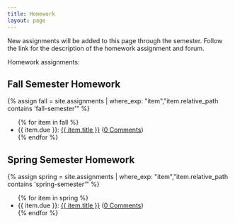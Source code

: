 ```yaml
---
title: Homework
layout: page
---
```


New assignments will be added to this page through the semester.
Follow the link for the description of the homework assignment and forum.

Homework assignments:

<div id="fallSemester" class="assignments">
<h2>Fall Semester Homework</h2>
{% assign fall = site.assignments | where_exp: "item","item.relative_path contains 'fall-semester'" %}
<ul id="fallSemesterList">
{% for item in fall %}
<li>{{ item.due }}: <a href="{{ item.url | absolute_url }}">{{ item.title }}</a> (<a href="{{ item.url | absolute_url }}#disqus_thread">0 Comments</a>)</li>{% endfor %}
</ul>
</div>

<div id="springSemester" class="assignments">
<h2>Spring Semester Homework</h2>
{% assign spring = site.assignments | where_exp: "item","item.relative_path contains 'spring-semester'" %}
<ul id="springSemesterList">
{% for item in spring %}
<li>{{ item.due }}: <a href="{{ item.url | absolute_url }}">{{ item.title }}</a> (<a href="{{ item.url | absolute_url }}#disqus_thread">0 Comments</a>)</li>{% endfor %}
</ul>
</div>

<script>
/* toggle */
function assignmentsToggle(element) {
    document.getElementById(element).style.display = (document.getElementById(element).style.display === "block") ? "none" : "block";
}
/* open + close */
document.getElementById("fallSemester").onclick = function () { assignmentsToggle("fallSemesterList"); };
document.getElementById("springSemester").onclick = function () { assignmentsToggle("springSemesterList"); };
</script>